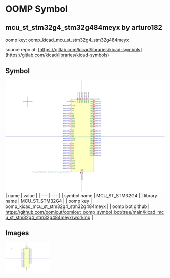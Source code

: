# OOMP Symbol  
## mcu_st_stm32g4_stm32g484meyx  by arturo182  
  
oomp key: oomp_kicad_mcu_st_stm32g4_stm32g484meyx  
  
source repo at: [https://gitlab.com/kicad/libraries/kicad-symbols](https://gitlab.com/kicad/libraries/kicad-symbols)  
## Symbol  
  
[![working.png](working_600.png)](working.png)  
| name | value | 
| --- | --- | 
| symbol name | MCU_ST_STM32G4 | 
| library name | MCU_ST_STM32G4 | 
| oomp key | oomp_kicad_mcu_st_stm32g4_stm32g484meyx | 
| oomp bot github | https://github.com/oomlout/oomlout_oomp_symbol_bot/tree/main/kicad_mcu_st_stm32g4_stm32g484meyx/working | 
## Images  
  
[![working.png](working_140.png)](working.png)  
